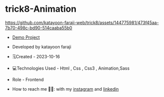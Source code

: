 # trick8-Animation

https://github.com/katayoon-faraji-web/trick8/assets/144775981/473f45aa-7b70-498c-bd90-514caaba55b0

- [Demo Project](https://katayoon-faraji-web.github.io/trick8-Animation/)

- Developed by katayoon faraji

- 🗓️Created - 2023-10-16

- 💻Technologies Used - Html , Css , Css3 , Animation,Sass

- Role - Frontend

- How to reach me 👩🏻: with my [instagram](https://instagram.com/katayoon_faraji_web) and [linkedin](https://www.linkedin.com/in/katayoon-faraji-web-3b722b207r)
